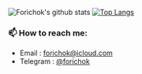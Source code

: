 ![Forichok's github stats](https://github-readme-stats.vercel.app/api?username=forichok&show_icons=true&count_private=true&hide=stars&include_all_commits=true&theme=buefy)
[![Top Langs](https://github-readme-stats.vercel.app/api/top-langs/?username=forichok&layout=compact)](https://github.com/anuraghazra/github-readme-stats)


### 📫 How to reach me:
- Email : forichok@icloud.com
- Telegram : [@forichok](https://t.me/forichok)
